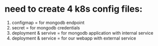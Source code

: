 # need to create 4 k8s config files:

1. configmap = for mongodb endpoint
2. secret = for mongodb credentials
3. deployment & servive = for mongodb application with internal service
4. deployment & service = for our webapp with external service
